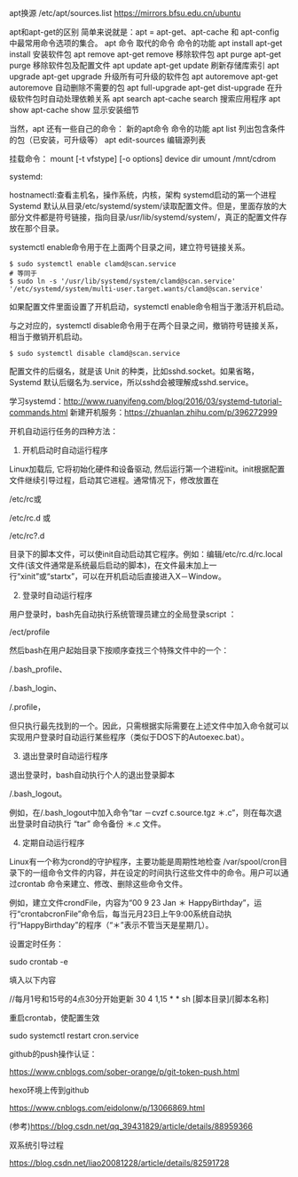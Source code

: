 apt换源
/etc/apt/sources.list
https://mirrors.bfsu.edu.cn/ubuntu

apt和apt-get的区别
简单来说就是：apt = apt-get、apt-cache 和 apt-config 中最常用命令选项的集合。
apt 命令	取代的命令	命令的功能
apt install	apt-get install	安装软件包
apt remove	apt-get remove	移除软件包
apt purge	apt-get purge	移除软件包及配置文件
apt update	apt-get update	刷新存储库索引
apt upgrade	apt-get upgrade	升级所有可升级的软件包
apt autoremove	apt-get autoremove	自动删除不需要的包
apt full-upgrade	apt-get dist-upgrade	在升级软件包时自动处理依赖关系
apt search	apt-cache search	搜索应用程序
apt show	apt-cache show	显示安装细节

当然，apt 还有一些自己的命令：
新的apt命令	命令的功能
apt list	列出包含条件的包（已安装，可升级等）
apt edit-sources	编辑源列表

挂载命令：
mount [-t vfstype] [-o options] device dir
umount /mnt/cdrom


systemd:

hostnamectl:查看主机名，操作系统，内核，架构
systemd启动的第一个进程
Systemd 默认从目录/etc/systemd/system/读取配置文件。但是，里面存放的大部分文件都是符号链接，指向目录/usr/lib/systemd/system/，真正的配置文件存放在那个目录。

systemctl enable命令用于在上面两个目录之间，建立符号链接关系。


    $ sudo systemctl enable clamd@scan.service
    # 等同于
    $ sudo ln -s '/usr/lib/systemd/system/clamd@scan.service' '/etc/systemd/system/multi-user.target.wants/clamd@scan.service'

如果配置文件里面设置了开机启动，systemctl enable命令相当于激活开机启动。

与之对应的，systemctl disable命令用于在两个目录之间，撤销符号链接关系，相当于撤销开机启动。


    $ sudo systemctl disable clamd@scan.service

配置文件的后缀名，就是该 Unit 的种类，比如sshd.socket。如果省略，Systemd 默认后缀名为.service，所以sshd会被理解成sshd.service。

学习systemd：http://www.ruanyifeng.com/blog/2016/03/systemd-tutorial-commands.html
新建开机服务：https://zhuanlan.zhihu.com/p/396272999


开机自动运行任务的四种方法：
1. 开机启动时自动运行程序

Linux加载后, 它将初始化硬件和设备驱动, 然后运行第一个进程init。init根据配置文件继续引导过程，启动其它进程。通常情况下，修改放置在

/etc/rc或

/etc/rc.d 或

/etc/rc?.d

目录下的脚本文件，可以使init自动启动其它程序。例如：编辑/etc/rc.d/rc.local 文件(该文件通常是系统最后启动的脚本)，在文件最末加上一行“xinit”或“startx”，可以在开机启动后直接进入X－Window。

2. 登录时自动运行程序

用户登录时，bash先自动执行系统管理员建立的全局登录script ：

/ect/profile

然后bash在用户起始目录下按顺序查找三个特殊文件中的一个：

/.bash_profile、

/.bash_login、

/.profile，

但只执行最先找到的一个。因此，只需根据实际需要在上述文件中加入命令就可以实现用户登录时自动运行某些程序（类似于DOS下的Autoexec.bat）。

3. 退出登录时自动运行程序

退出登录时，bash自动执行个人的退出登录脚本

/.bash_logout。

例如，在/.bash_logout中加入命令“tar －cvzf c.source.tgz ＊.c”，则在每次退出登录时自动执行 “tar” 命令备份 ＊.c 文件。

4. 定期自动运行程序

Linux有一个称为crond的守护程序，主要功能是周期性地检查 /var/spool/cron目录下的一组命令文件的内容，并在设定的时间执行这些文件中的命令。用户可以通过crontab 命令来建立、修改、删除这些命令文件。

例如，建立文件crondFile，内容为“00 9 23 Jan ＊ HappyBirthday”，运行“crontabcronFile”命令后，每当元月23日上午9:00系统自动执行“HappyBirthday”的程序（“＊”表示不管当天是星期几）。

设置定时任务：

sudo crontab -e

填入以下内容

//每月1号和15号的4点30分开始更新
30 4 1,15 * * sh [脚本目录]/[脚本名称]

重启crontab，使配置生效

sudo systemctl restart cron.service



github的push操作认证：

https://www.cnblogs.com/sober-orange/p/git-token-push.html



hexo环境上传到github

https://www.cnblogs.com/eidolonw/p/13066869.html

(参考)https://blog.csdn.net/qq_39431829/article/details/88959366



双系统引导过程

https://blog.csdn.net/liao20081228/article/details/82591728

